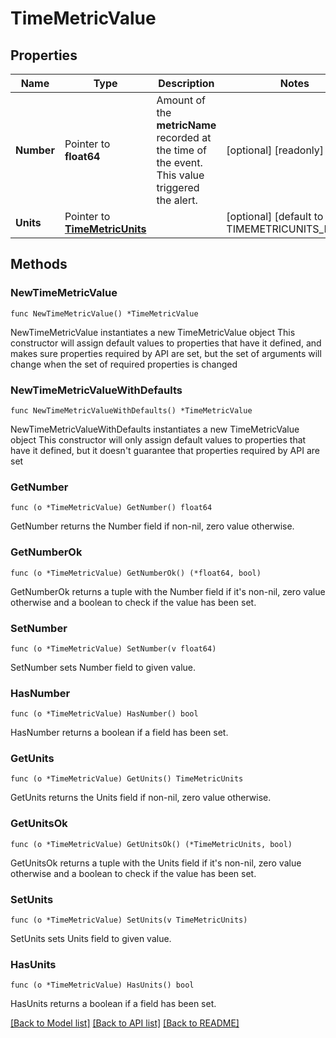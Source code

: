 # TimeMetricValue

## Properties

Name | Type | Description | Notes
------------ | ------------- | ------------- | -------------
**Number** | Pointer to **float64** | Amount of the **metricName** recorded at the time of the event. This value triggered the alert. | [optional] [readonly] 
**Units** | Pointer to [**TimeMetricUnits**](TimeMetricUnits.md) |  | [optional] [default to TIMEMETRICUNITS_HOURS]

## Methods

### NewTimeMetricValue

`func NewTimeMetricValue() *TimeMetricValue`

NewTimeMetricValue instantiates a new TimeMetricValue object
This constructor will assign default values to properties that have it defined,
and makes sure properties required by API are set, but the set of arguments
will change when the set of required properties is changed

### NewTimeMetricValueWithDefaults

`func NewTimeMetricValueWithDefaults() *TimeMetricValue`

NewTimeMetricValueWithDefaults instantiates a new TimeMetricValue object
This constructor will only assign default values to properties that have it defined,
but it doesn't guarantee that properties required by API are set

### GetNumber

`func (o *TimeMetricValue) GetNumber() float64`

GetNumber returns the Number field if non-nil, zero value otherwise.

### GetNumberOk

`func (o *TimeMetricValue) GetNumberOk() (*float64, bool)`

GetNumberOk returns a tuple with the Number field if it's non-nil, zero value otherwise
and a boolean to check if the value has been set.

### SetNumber

`func (o *TimeMetricValue) SetNumber(v float64)`

SetNumber sets Number field to given value.

### HasNumber

`func (o *TimeMetricValue) HasNumber() bool`

HasNumber returns a boolean if a field has been set.

### GetUnits

`func (o *TimeMetricValue) GetUnits() TimeMetricUnits`

GetUnits returns the Units field if non-nil, zero value otherwise.

### GetUnitsOk

`func (o *TimeMetricValue) GetUnitsOk() (*TimeMetricUnits, bool)`

GetUnitsOk returns a tuple with the Units field if it's non-nil, zero value otherwise
and a boolean to check if the value has been set.

### SetUnits

`func (o *TimeMetricValue) SetUnits(v TimeMetricUnits)`

SetUnits sets Units field to given value.

### HasUnits

`func (o *TimeMetricValue) HasUnits() bool`

HasUnits returns a boolean if a field has been set.


[[Back to Model list]](../README.md#documentation-for-models) [[Back to API list]](../README.md#documentation-for-api-endpoints) [[Back to README]](../README.md)


